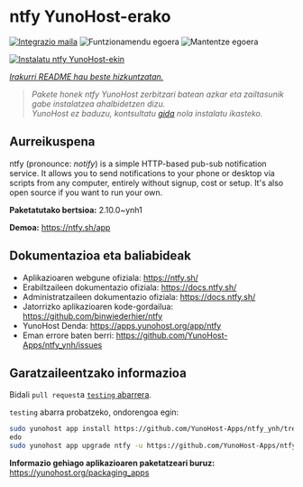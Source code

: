 <!--
Ohart ongi: README hau automatikoki sortu da <https://github.com/YunoHost/apps/tree/master/tools/readme_generator>ri esker
EZ editatu eskuz.
-->

# ntfy YunoHost-erako

[![Integrazio maila](https://dash.yunohost.org/integration/ntfy.svg)](https://dash.yunohost.org/appci/app/ntfy) ![Funtzionamendu egoera](https://ci-apps.yunohost.org/ci/badges/ntfy.status.svg) ![Mantentze egoera](https://ci-apps.yunohost.org/ci/badges/ntfy.maintain.svg)

[![Instalatu ntfy YunoHost-ekin](https://install-app.yunohost.org/install-with-yunohost.svg)](https://install-app.yunohost.org/?app=ntfy)

*[Irakurri README hau beste hizkuntzatan.](./ALL_README.md)*

> *Pakete honek ntfy YunoHost zerbitzari batean azkar eta zailtasunik gabe instalatzea ahalbidetzen dizu.*  
> *YunoHost ez baduzu, kontsultatu [gida](https://yunohost.org/install) nola instalatu ikasteko.*

## Aurreikuspena

ntfy (pronounce: *notify*) is a simple HTTP-based pub-sub notification service. It allows you to send notifications to your phone or desktop via scripts from any computer, entirely without signup, cost or setup. It's also open source if you want to run your own.


**Paketatutako bertsioa:** 2.10.0~ynh1

**Demoa:** <https://ntfy.sh/app>
## Dokumentazioa eta baliabideak

- Aplikazioaren webgune ofiziala: <https://ntfy.sh/>
- Erabiltzaileen dokumentazio ofiziala: <https://docs.ntfy.sh/>
- Administratzaileen dokumentazio ofiziala: <https://docs.ntfy.sh/>
- Jatorrizko aplikazioaren kode-gordailua: <https://github.com/binwiederhier/ntfy>
- YunoHost Denda: <https://apps.yunohost.org/app/ntfy>
- Eman errore baten berri: <https://github.com/YunoHost-Apps/ntfy_ynh/issues>

## Garatzaileentzako informazioa

Bidali `pull request`a [`testing` abarrera](https://github.com/YunoHost-Apps/ntfy_ynh/tree/testing).

`testing` abarra probatzeko, ondorengoa egin:

```bash
sudo yunohost app install https://github.com/YunoHost-Apps/ntfy_ynh/tree/testing --debug
edo
sudo yunohost app upgrade ntfy -u https://github.com/YunoHost-Apps/ntfy_ynh/tree/testing --debug
```

**Informazio gehiago aplikazioaren paketatzeari buruz:** <https://yunohost.org/packaging_apps>
